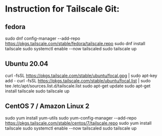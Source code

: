 # Instruction for Tailscale Git:
##
## fedora
sudo dnf config-manager --add-repo https://pkgs.tailscale.com/stable/fedora/tailscale.repo
sudo dnf install tailscale
sudo systemctl enable --now tailscaled
sudo tailscale up
##
## Ubuntu 20.04
curl -fsSL https://pkgs.tailscale.com/stable/ubuntu/focal.gpg | sudo apt-key add -
curl -fsSL https://pkgs.tailscale.com/stable/ubuntu/focal.list | sudo tee /etc/apt/sources.list.d/tailscale.list
sudo apt-get update
sudo apt-get install tailscale
sudo tailscale up
##
## CentOS 7 / Amazon Linux 2
sudo yum install yum-utils
sudo yum-config-manager --add-repo https://pkgs.tailscale.com/stable/centos/7/tailscale.repo
sudo yum install tailscale
sudo systemctl enable --now tailscaled
sudo tailscale up
